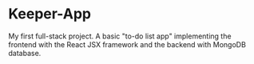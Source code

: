 # Keeper-App

My first full-stack project. A basic "to-do list app" implementing the frontend with the React JSX framework and the backend with MongoDB database.
